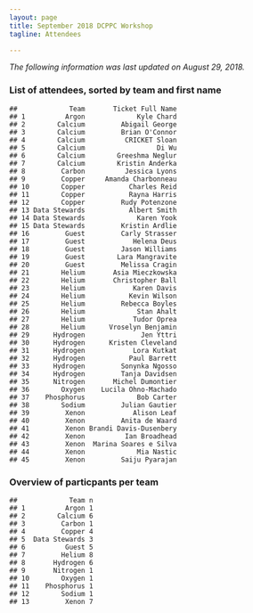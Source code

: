```yaml
---
layout: page
title: September 2018 DCPPC Workshop 
tagline: Attendees

---
```


*The following information was last updated on August 29, 2018.*

### List of attendees, sorted by team and first name

    ##             Team       Ticket Full Name
    ## 1          Argon             Kyle Chard
    ## 2        Calcium         Abigail George
    ## 3        Calcium         Brian O'Connor
    ## 4        Calcium          CRICKET Sloan
    ## 5        Calcium                  Di Wu
    ## 6        Calcium        Greeshma Neglur
    ## 7        Calcium        Kristin Anderka
    ## 8         Carbon          Jessica Lyons
    ## 9         Copper     Amanda Charbonneau
    ## 10        Copper           Charles Reid
    ## 11        Copper           Rayna Harris
    ## 12        Copper         Rudy Potenzone
    ## 13 Data Stewards           Albert Smith
    ## 14 Data Stewards             Karen Yook
    ## 15 Data Stewards         Kristin Ardlie
    ## 16         Guest         Carly Strasser
    ## 17         Guest            Helena Deus
    ## 18         Guest         Jason Williams
    ## 19         Guest        Lara Mangravite
    ## 20         Guest         Melissa Cragin
    ## 21        Helium       Asia Mieczkowska
    ## 22        Helium       Christopher Ball
    ## 23        Helium            Karen Davis
    ## 24        Helium           Kevin Wilson
    ## 25        Helium         Rebecca Boyles
    ## 26        Helium             Stan Ahalt
    ## 27        Helium            Tudor Oprea
    ## 28        Helium      Vroselyn Benjamin
    ## 29      Hydrogen              Jen Yttri
    ## 30      Hydrogen      Kristen Cleveland
    ## 31      Hydrogen            Lora Kutkat
    ## 32      Hydrogen           Paul Barrett
    ## 33      Hydrogen         Sonynka Ngosso
    ## 34      Hydrogen         Tanja Davidsen
    ## 35      Nitrogen       Michel Dumontier
    ## 36        Oxygen    Lucila Ohno-Machado
    ## 37    Phosphorus             Bob Carter
    ## 38        Sodium         Julian Gautier
    ## 39         Xenon            Alison Leaf
    ## 40         Xenon         Anita de Waard
    ## 41         Xenon Brandi Davis-Dusenbery
    ## 42         Xenon          Ian Broadhead
    ## 43         Xenon  Marina Soares e Silva
    ## 44         Xenon             Mia Nastic
    ## 45         Xenon         Saiju Pyarajan

### Overview of particpants per team

    ##             Team n
    ## 1          Argon 1
    ## 2        Calcium 6
    ## 3         Carbon 1
    ## 4         Copper 4
    ## 5  Data Stewards 3
    ## 6          Guest 5
    ## 7         Helium 8
    ## 8       Hydrogen 6
    ## 9       Nitrogen 1
    ## 10        Oxygen 1
    ## 11    Phosphorus 1
    ## 12        Sodium 1
    ## 13         Xenon 7
